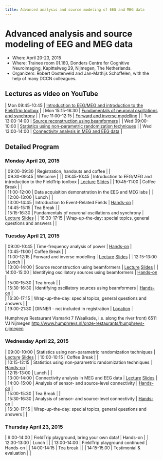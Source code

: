 ```yaml
---
title: Advanced analysis and source modeling of EEG and MEG data
---
```


# Advanced analysis and source modeling of EEG and MEG data

- When: April 20-23, 2015
- Where: Trainee room 01.160, Donders Centre for Cognitive Neuroimaging, Kapittelweg 29, Nijmegen, The Netherlands.
- Organizers: Robert Oostenveld and Jan-Mathijs Schoffelen, with the help of many DCCN colleagues.  

## Lectures as video on YouTube

 | Mon 09:45-10:45 | [Introduction to EEG/MEG and introduction to the FieldTrip toolbox](https://www.youtube.com/watch?v=eUVL_twWNdk) |
 | Mon 15:15-16:30 | [Fundamentals of neuronal oscillations and synchrony](https://www.youtube.com/watch?v=vwPpSglPJTE)               |
 | Tue 11:00-12:15 | [Forward and inverse modelling](https://www.youtube.com/watch?v=86f5_x9SVQQ)                                     |
 | Tue 13:00-14:00 | [Source reconstruction using beamformers](https://www.youtube.com/watch?v=Ez72OFjSABs)                           |
 | Wed 09:00-10:00 | [Statistics using non-parametric randomization techniques](https://www.youtube.com/watch?v=x0hR-VsHZj8)          |
 | Wed 13:00-14:00 | [Connectivity analysis in MEG and EEG data](https://www.youtube.com/watch?v=ZBwh0Vm4fh4)                         |

## Detailed Program

### Monday April 20, 2015

 | 09:00-09:30 | Registration, handouts and coffee                                 |                                                        |                                                   
 | 09.30-09:45 | Welcome                                                           |                                                        |
 | 09:45-10:45 | Introduction to EEG/MEG and introduction to the FieldTrip toolbox | [Lecture](https://www.youtube.com/watch?v=eUVL_twWNdk) [Slides](/assets/pdf/workshop/toolkit2015/robert_introduction.pdf) |
 | 10:45-11:00 | Coffee Break                                                      |                                                        |                                                   
 | 11:00-12:00 | Data acquisition demonstration in the EEG and MEG labs            |                                                        |                                                   
 | 12:00-13:00 | Lunch                                                             |                                                        |                                                   
 | 13:00-14:45 | Introduction to Event-Related Fields                              | [Hands-on](/tutorial/eventrelatedaveraging)            |                                                   
 | 14:45-15:15 | Tea Break                                                         |                                                        |                                                   
 | 15:15-16:30 | Fundamentals of neuronal oscillations and synchrony               | [Lecture](https://www.youtube.com/watch?v=vwPpSglPJTE) [Slides](/assets/pdf//workshop/toolkit2015/nietzsche_oscillations.pdf) |
 | 16:30-17:15 | Wrap-up-the-day: special topics, general questions and answers    |                                                        |                                                   

### Tuesday April 21, 2015

 | 09:00-10:45 | Time-frequency analysis of power                               | [Hands-on](/tutorial/timefrequencyanalysis)              |                                                       
 | 10:45-11:00 | Coffee Break                                                   |                                                          |                                                       
 | 11:00-12:15 | Forward and inverse modelling                                  | [Lecture](https://www.youtube.com/watch?v=86f5_x9SVQQ)   [Slides](/assets/pdf//workshop/toolkit2015/robert_forward_and_inverse.pdf) |
 | 12:15-13:00 | Lunch                                                          |                                                          |                                                       
 | 13:00-14:00 | Source reconstruction using beamformers                        | [Lecture](https://www.youtube.com/watch?v=Ez72OFjSABs)   [Slides](/assets/pdf//workshop/toolkit2015/tzvetan_beamforming.pdf) |
 | 14:00-15:00 | Identifying oscillatory sources using beamformers              | [Hands-on](/tutorial/beamformer)                         |                                                       
 | 15:00-15:30 | Tea break                                                      |                                                          |                                                       
 | 15:30-16:30 | Identifying oscillatory sources using beamformers              | [Hands-on](/tutorial/beamformer)                         |                                                       
 | 16:30-17:15 | Wrap-up-the-day: special topics, general questions and answers |                                                          |                                                       
 | 19:00-21:30 | DINNER - not included in registration                          | [Location](https://www.google.nl/maps/place/Humphrey's+Restaurant/@51.849361,5.865258,17z/data=!4m7!1m4!3m3!1s0x47c70846a3920f8b/0x9fa5f2e2c6e3c91a!2sHumphrey's+Restaurant!3b1!3m1!1s0x47c70846a3920f8b/0x9fa5f2e2c6e3c91a?hl=nl) |

Humphreys Restaurant
Vismarkt 7 (Waalkade, i.e. along the river front)
6511 VJ Nijmegen
http://www.humphreys.nl/onze-restaurants/humphreys-nijmegen

### Wednesday April 22, 2015

 | 09:00-10:00 | Statistics using non-parametric randomization techniques       | [Lecture](https://www.youtube.com/watch?v=x0hR-VsHZj8) [Slides](/assets/pdf//workshop/toolkit2015/eric_statistics.pdf) |
 | 10:00-10:15 | Coffee Break                                                   |                                                        |                                                     
 | 10:15-12:15 | Statistics using non-parametric randomization techniques       | [Hands-on](/tutorial/cluster_permutation_timelock)     |                                                     
 | 12:15-13:00 | Lunch                                                          |                                                        |                                                     
 | 13:00-14:00 | Connectivity analysis in MEG and EEG data                      | [Lecture](https://www.youtube.com/watch?v=ZBwh0Vm4fh4) [Slides](/assets/pdf//workshop/toolkit2015/jan-mathijs_connectivity.pdf) |
 | 14:00-15:00 | Analysis of sensor- and source-level connectivity              | [Hands-on](/tutorial/connectivityextended)             |                                                     
 | 15:00-15:30 | Tea Break                                                      |                                                        |                                                     
 | 15:30-16:30 | Analysis of sensor- and source-level connectivity              | [Hands-on](/tutorial/connectivityextended)             |                                                     
 | 16:30-17:15 | Wrap-up-the-day: special topics, general questions and answers |                                                        |                                                     

### Thursday April 23, 2015

 | 9:00-14:00  | FieldTrip playground, bring your own data!    | Hands-on |
 | 12:30-13:00 | Lunch                                         |          |
 | 13:00-14:00 | FieldTrip playground continued                | Hands-on |
 | 14:00-14:15 | Tea break                                     |          |
 | 14:15-15.00 | Testimonial & evaluation                      |          |
